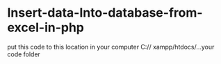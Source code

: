 # Insert-data-Into-database-from-excel-in-php


put this code to this location in your computer C:// xampp/htdocs/...your code folder

